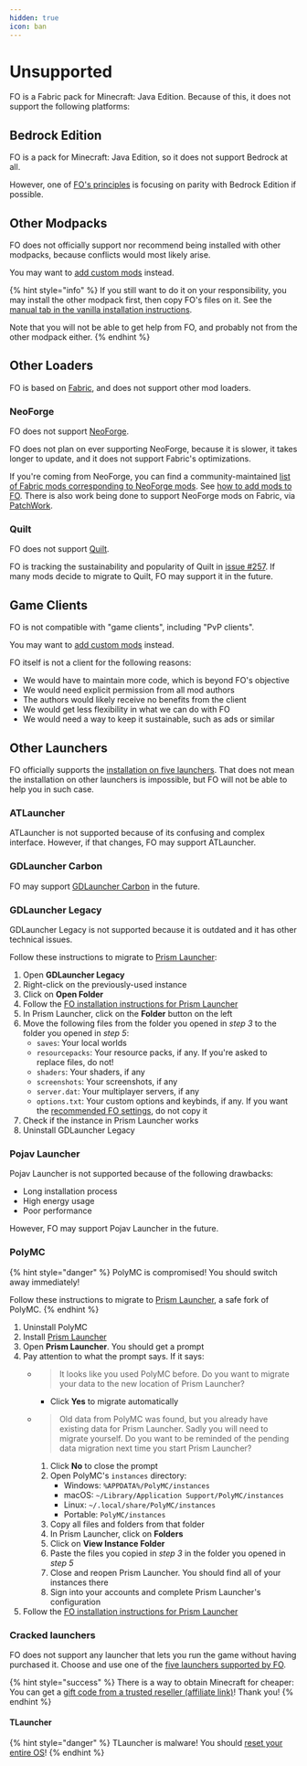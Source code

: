 ```yaml
---
hidden: true
icon: ban
---
```


# Unsupported

FO is a Fabric pack for Minecraft: Java Edition. Because of this, it does not support the following platforms:

## Bedrock Edition

FO is a pack for Minecraft: Java Edition, so it does not support Bedrock at all.

However, one of [FO's principles](./#familiarity) is focusing on parity with Bedrock Edition if possible.

## Other Modpacks

FO does not officially support nor recommend being installed with other modpacks, because conflicts would most likely arise.

You may want to [add custom mods](../how-to/add-mods/) instead.

{% hint style="info" %}
If you still want to do it on your responsibility, you may install the other modpack first, then copy FO's files on it. See the [manual tab in the vanilla installation instructions](../how-to/install/vanilla.md).

Note that you will not be able to get help from FO, and probably not from the other modpack either.
{% endhint %}

## Other Loaders

FO is based on [Fabric](fabric.md), and does not support other mod loaders.

### NeoForge

FO does not support [NeoForge](https://neoforged.net/).

FO does not plan on ever supporting NeoForge, because it is slower, it takes longer to update, and it does not support Fabric's optimizations.

If you're coming from NeoForge, you can find a community-maintained [list of Fabric mods corresponding to NeoForge mods](https://gist.github.com/TrueCP6/4853f15015b210fd3b1e210e9e485f83). See [how to add mods to FO](../how-to/add-mods/). There is also work being done to support NeoForge mods on Fabric, via [PatchWork](https://patchworkmc.net/).

### Quilt

FO does not support [Quilt](https://quiltmc.org/).

FO is tracking the sustainability and popularity of Quilt in [issue #257](https://github.com/Fabulously-Optimized/fabulously-optimized/issues/257). If many mods decide to migrate to Quilt, FO may support it in the future.

## Game Clients

FO is not compatible with "game clients", including "PvP clients".

You may want to [add custom mods](../how-to/add-mods/) instead.

FO itself is not a client for the following reasons:

* We would have to maintain more code, which is beyond FO's objective
* We would need explicit permission from all mod authors
* The authors would likely receive no benefits from the client
* We would get less flexibility in what we can do with FO
* We would need a way to keep it sustainable, such as ads or similar

## Other Launchers

FO officially supports the [installation on five launchers](../how-to/install/). That does not mean the installation on other launchers is impossible, but FO will not be able to help you in such case.

### ATLauncher

ATLauncher is not supported because of its confusing and complex interface. However, if that changes, FO may support ATLauncher.

### GDLauncher Carbon

FO may support [GDLauncher Carbon](https://gdlauncher.com/en/blog/curseforge-partnership-announcement) in the future.

### GDLauncher Legacy

GDLauncher Legacy is not supported because it is outdated and it has other technical issues.

Follow these instructions to migrate to [Prism Launcher](https://prismlauncher.org/):

1. Open **GDLauncher Legacy**
2. Right-click on the previously-used instance
3. Click on **Open Folder**
4. Follow the [FO installation instructions for Prism Launcher](../how-to/install/prism-launcher.md)
5. In Prism Launcher, click on the **Folder** button on the left
6. Move the following files from the folder you opened in _step 3_ to the folder you opened in _step 5_:
   * `saves`: Your local worlds
   * `resourcepacks`: Your resource packs, if any. If you're asked to replace files, do not!
   * `shaders`: Your shaders, if any
   * `screenshots`: Your screenshots, if any
   * `server.dat`: Your multiplayer servers, if any
   * `options.txt`: Your custom options and keybinds, if any. If you want the [recommended FO settings](../info/options.md), do not copy it
7. Check if the instance in Prism Launcher works
8. Uninstall GDLauncher Legacy

### Pojav Launcher

Pojav Launcher is not supported because of the following drawbacks:

* Long installation process
* High energy usage
* Poor performance

However, FO may support Pojav Launcher in the future.

### PolyMC

{% hint style="danger" %}
PolyMC is compromised! You should switch away immediately!

Follow these instructions to migrate to [Prism Launcher](https://prismlauncher.org/), a safe fork of PolyMC.
{% endhint %}

1. Uninstall PolyMC
2. Install [Prism Launcher](https://prismlauncher.org/)
3. Open **Prism Launcher**. You should get a prompt
4. Pay attention to what the prompt says. If it says:
   * > It looks like you used PolyMC before. Do you want to migrate your data to the new location of Prism Launcher?
     * Click **Yes** to migrate automatically
   * > Old data from PolyMC was found, but you already have existing data for Prism Launcher. Sadly you will need to migrate yourself. Do you want to be reminded of the pending data migration next time you start Prism Launcher?
     1. Click **No** to close the prompt
     2. Open PolyMC's `instances` directory:
        * Windows: `%APPDATA%/PolyMC/instances`
        * macOS: `~/Library/Application Support/PolyMC/instances`
        * Linux: `~/.local/share/PolyMC/instances`
        * Portable: `PolyMC/instances`
     3. Copy all files and folders from that folder
     4. In Prism Launcher, click on **Folders**
     5. Click on **View Instance Folder**
     6. Paste the files you copied in _step 3_ in the folder you opened in _step 5_
     7. Close and reopen Prism Launcher. You should find all of your instances there
     8. Sign into your accounts and complete Prism Launcher's configuration
5. Follow the [FO installation instructions for Prism Launcher](../how-to/install/prism-launcher.md)

### Cracked launchers

FO does not support any launcher that lets you run the game without having purchased it. Choose and use one of the [five launchers supported by FO](../how-to/install/).

{% hint style="success" %}
There is a way to obtain Minecraft for cheaper: You can get a [gift code from a trusted reseller (affiliate link)](https://download.fo/minecraft)! Thank you!
{% endhint %}

#### TLauncher

{% hint style="danger" %}
TLauncher is malware! You should [reset your entire OS](https://howtogeek.com/202590/stop-trying-to-clean-your-infected-computer-just-nuke-it-and-reinstall-windows)!
{% endhint %}
